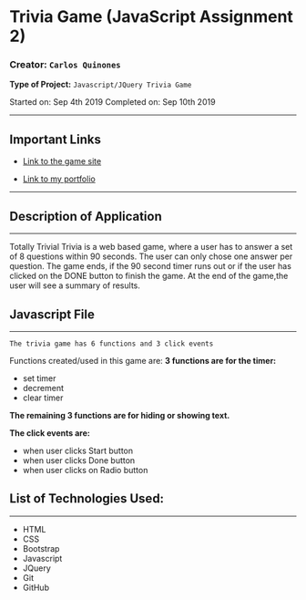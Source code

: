 # Trivia Game (JavaScript Assignment 2)

### **Creator:** `Carlos Quinones`
**Type of Project:** `Javascript/JQuery Trivia Game`

Started on: Sep 4th 2019
Completed on: Sep 10th 2019
- - -

## Important Links

* [Link to the game site](https://ceq2000.github.io/TriviaGame/)

* [Link to my portfolio](https://ceq2000.github.io/portfolio/portfolio.html)

- - -
## Description of Application
- - -

Totally Trivial Trivia is a web based game, where a user has to answer a set of 8 questions within 90 seconds. The user can only chose one answer per question. The game ends, if the 90 second timer runs out or if the user has clicked on the DONE button to finish the game. At the end of the game,the user will see a summary of results.

## Javascript File
- - -
`The trivia game has 6 functions and 3 click events`

Functions created/used in this game are:
**3 functions are for the timer:** 

- set timer
- decrement
- clear timer

**The remaining 3 functions are for hiding or showing text.** 

**The click events are:** 

- when user clicks Start button
- when user clicks Done button
- when user clicks on Radio button

## List of Technologies Used:
- - - 
- HTML
- CSS
- Bootstrap
- Javascript
- JQuery
- Git
- GitHub
